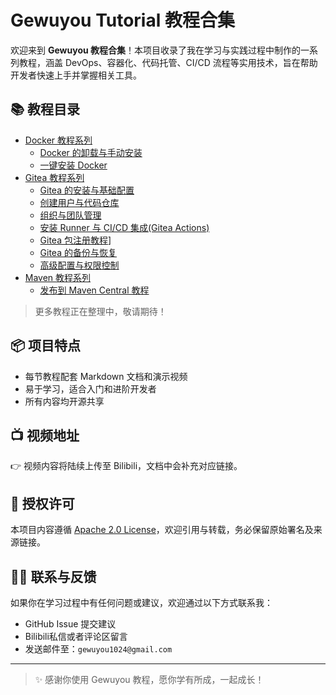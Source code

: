 # Gewuyou Tutorial 教程合集

欢迎来到 **Gewuyou 教程合集**！本项目收录了我在学习与实践过程中制作的一系列教程，涵盖 DevOps、容器化、代码托管、CI/CD 流程等实用技术，旨在帮助开发者快速上手并掌握相关工具。

## 📚 教程目录

- [Docker 教程系列](./docker/)
  - [Docker 的卸载与手动安装](./docker/install-and-uninstall/README.md)
  - [一键安装 Docker](./docker/one-click-install/README.md)
- [Gitea 教程系列](./gitea/)
  - [Gitea 的安装与基础配置](./gitea/install/README.md)
  - [创建用户与代码仓库](./gitea/create-user-and-repo/README.md)
  - [组织与团队管理](./gitea/org-team-management/README.md)
  - [安装 Runner 与 CI/CD 集成(Gitea Actions)](./gitea/install-runner-and-cicd/README.md)
  - [Gitea 包注册教程](./gitea/package-registry/README.md)]
  - [Gitea 的备份与恢复](./gitea/backup-restore/README.md)
  - [高级配置与权限控制](./gitea/advanced-config/README.md)
- [Maven 教程系列](./maven/)
  - [发布到 Maven Central 教程](./maven/publish-central/README.md)

> 更多教程正在整理中，敬请期待！

## 📦 项目特点

- 每节教程配套 Markdown 文档和演示视频
- 易于学习，适合入门和进阶开发者
- 所有内容均开源共享

## 📺 视频地址

👉 视频内容将陆续上传至 Bilibili，文档中会补充对应链接。

## 📝 授权许可

本项目内容遵循 [Apache 2.0 License](LICENSE)，欢迎引用与转载，务必保留原始署名及来源链接。

## 🙋‍♂️ 联系与反馈

如果你在学习过程中有任何问题或建议，欢迎通过以下方式联系我：

- GitHub Issue 提交建议
- Bilibili私信或者评论区留言
- 发送邮件至：`gewuyou1024@gmail.com`

---

> ✨ 感谢你使用 Gewuyou 教程，愿你学有所成，一起成长！